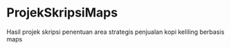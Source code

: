 # ProjekSkripsiMaps
Hasil projek skripsi penentuan area strategis penjualan kopi keliling berbasis maps
